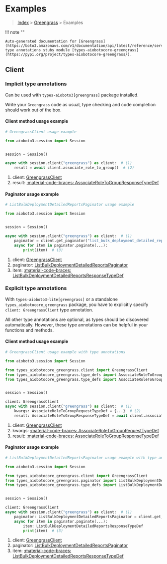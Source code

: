 # Examples

> [Index](../README.md) > [Greengrass](./README.md) > Examples

!!! note ""

    Auto-generated documentation for [Greengrass](https://boto3.amazonaws.com/v1/documentation/api/latest/reference/services/greengrass.html#greengrass)
    type annotations stubs module [types-aiobotocore-greengrass](https://pypi.org/project/types-aiobotocore-greengrass/).

## Client

### Implicit type annotations

Can be used with `types-aioboto3[greengrass]` package installed.

Write your `Greengrass` code as usual,
type checking and code completion should work out of the box.



#### Client method usage example

```python
# GreengrassClient usage example

from aioboto3.session import Session


session = Session()

async with session.client("greengrass") as client:  # (1)
    result = await client.associate_role_to_group()  # (2)
```

1. client: [GreengrassClient](./client.md)
2. result: [:material-code-braces: AssociateRoleToGroupResponseTypeDef](./type_defs.md#associateroletogroupresponsetypedef)



#### Paginator usage example

```python
# ListBulkDeploymentDetailedReportsPaginator usage example

from aioboto3.session import Session


session = Session()

async with session.client("greengrass") as client:  # (1)
    paginator = client.get_paginator("list_bulk_deployment_detailed_reports")  # (2)
    async for item in paginator.paginate(...):
        print(item)  # (3)
```

1. client: [GreengrassClient](./client.md)
2. paginator: [ListBulkDeploymentDetailedReportsPaginator](./paginators.md#listbulkdeploymentdetailedreportspaginator)
3. item: [:material-code-braces: ListBulkDeploymentDetailedReportsResponseTypeDef](./type_defs.md#listbulkdeploymentdetailedreportsresponsetypedef)




### Explicit type annotations

With `types-aioboto3-lite[greengrass]`
or a standalone `types_aiobotocore_greengrass` package, you have to explicitly specify
`client: GreengrassClient` type annotation.

All other type annotations are optional, as types should be discovered automatically.
However, these type annotations can be helpful in your functions and methods.


#### Client method usage example

```python
# GreengrassClient usage example with type annotations

from aioboto3.session import Session

from types_aiobotocore_greengrass.client import GreengrassClient
from types_aiobotocore_greengrass.type_defs import AssociateRoleToGroupResponseTypeDef
from types_aiobotocore_greengrass.type_defs import AssociateRoleToGroupRequestTypeDef


session = Session()

client: GreengrassClient
async with session.client("greengrass") as client:  # (1)
    kwargs: AssociateRoleToGroupRequestTypeDef = {...}  # (2)
    result: AssociateRoleToGroupResponseTypeDef = await client.associate_role_to_group(**kwargs)  # (3)
```

1. client: [GreengrassClient](./client.md)
2. kwargs: [:material-code-braces: AssociateRoleToGroupRequestTypeDef](./type_defs.md#associateroletogrouprequesttypedef)
3. result: [:material-code-braces: AssociateRoleToGroupResponseTypeDef](./type_defs.md#associateroletogroupresponsetypedef)



#### Paginator usage example

```python
# ListBulkDeploymentDetailedReportsPaginator usage example with type annotations

from aioboto3.session import Session

from types_aiobotocore_greengrass.client import GreengrassClient
from types_aiobotocore_greengrass.paginator import ListBulkDeploymentDetailedReportsPaginator
from types_aiobotocore_greengrass.type_defs import ListBulkDeploymentDetailedReportsResponseTypeDef


session = Session()

client: GreengrassClient
async with session.client("greengrass") as client:  # (1)
    paginator: ListBulkDeploymentDetailedReportsPaginator = client.get_paginator("list_bulk_deployment_detailed_reports")  # (2)
    async for item in paginator.paginate(...):
        item: ListBulkDeploymentDetailedReportsResponseTypeDef
        print(item)  # (3)
```

1. client: [GreengrassClient](./client.md)
2. paginator: [ListBulkDeploymentDetailedReportsPaginator](./paginators.md#listbulkdeploymentdetailedreportspaginator)
3. item: [:material-code-braces: ListBulkDeploymentDetailedReportsResponseTypeDef](./type_defs.md#listbulkdeploymentdetailedreportsresponsetypedef)




